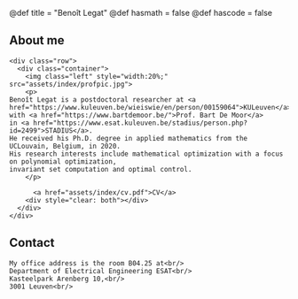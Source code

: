 @def title = "Benoît Legat"
@def hasmath = false
@def hascode = false
<!-- Note: by default hasmath == true and hascode == false. You can change this in
the config file by setting hasmath = false for instance and just setting it to true
where appropriate -->

## About me

<!-- raw html to allow a responsive row  -->
~~~
<div class="row">
  <div class="container">
    <img class="left" style="width:20%;" src="assets/index/profpic.jpg">
    <p>
Benoît Legat is a postdoctoral researcher at <a href="https://www.kuleuven.be/wieiswie/en/person/00159064">KULeuven</a> with <a href="https://www.bartdemoor.be/">Prof. Bart De Moor</a>
in <a href="https://www.esat.kuleuven.be/stadius/person.php?id=2499">STADIUS</a>.
He received his Ph.D. degree in applied mathematics from the UCLouvain, Belgium, in 2020.
His research interests include mathematical optimization with a focus on polynomial optimization,
invariant set computation and optimal control.
    </p>

      <a href="assets/index/cv.pdf">CV</a>
    <div style="clear: both"></div>
  </div>
</div>
~~~

## Contact

~~~
My office address is the room B04.25 at<br/>
Department of Electrical Engineering ESAT<br/>
Kasteelpark Arenberg 10,<br/>
3001 Leuven<br/>
~~~
